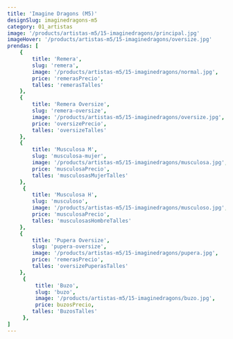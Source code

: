 ```yaml
---
title: 'Imagine Dragons (M5)'
designSlug: imaginedragons-m5
category: 01_artistas
image: '/products/artistas-m5/15-imaginedragons/principal.jpg'
imageHover: '/products/artistas-m5/15-imaginedragons/oversize.jpg'
prendas: [
    {   
        title: 'Remera',
        slug: 'remera',          
        image: '/products/artistas-m5/15-imaginedragons/normal.jpg',
        price: 'remerasPrecio',
        talles: 'remerasTalles'
    },
    {
        title: 'Remera Oversize',
        slug: 'remera-oversize',
        image: '/products/artistas-m5/15-imaginedragons/oversize.jpg',
        price: 'oversizePrecio',
        talles: 'oversizeTalles'
    },
    {
        title: 'Musculosa M',
        slug: 'musculosa-mujer',
        image: '/products/artistas-m5/15-imaginedragons/musculosa.jpg',
        price: 'musculosaPrecio',
        talles: 'musculosasMujerTalles'
    },
     {
        title: 'Musculosa H',
        slug: 'musculoso',
        image: '/products/artistas-m5/15-imaginedragons/musculoso.jpg',
        price: 'musculosaPrecio',
        talles: 'musculosasHombreTalles'
    },
    {
        title: 'Pupera Oversize',
        slug: 'pupera-oversize',
        image: '/products/artistas-m5/15-imaginedragons/pupera.jpg',
        price: 'remerasPrecio',
        talles: 'oversizePuperasTalles'
    },
     {
         title: 'Buzo',
         slug: 'buzo',
         image: '/products/artistas-m5/15-imaginedragons/buzo.jpg',
         price: buzosPrecio,
        talles: 'BuzosTalles'
     },
]
---
```

